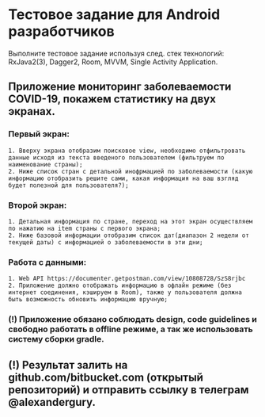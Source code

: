 # Тестовое задание для Android разработчиков #

Выполните тестовое задание используя след. стек технологий: RxJava2(3), Dagger2, Room, MVVM, Single Activity Application.

## Приложение мониторинг заболеваемости COVID-19, покажем статистику на двух экранах.

### Первый экран:
    
    1. Вверху экрана отобразим поисковое view, необходимо отфильтровать данные исходя из текста введеного пользователем (фильтруем по наименование страны);
    2. Ниже список стран с детальной инофрмацией по заболеваемости (какую информацию отобразить решите сами, какая информация на ваш взгляд будет полезной для пользователя?);
    
### Второй экран:

    1. Детальная информация по стране, переход на этот экран осуществляем по нажатию на item страны с первого экрана;
    2. Ниже базовой информации отобразим список дат(диапазон 2 недели от текущей даты) с информацией о заболеваемости в эти дни;
    
### Работа с данными:

    1. Web API https://documenter.getpostman.com/view/10808728/SzS8rjbc
    2. Приложение должно отображать информацию в офлайн режиме (без интернет соединения, кэшируем в Room), также у пользователя должна быть возможность обновить информацию вручную;

### (!) Приложение обязано соблюдать design, code guidelines и свободно работать в offline режиме, а так же использовать систему сборки gradle.

## (!) Результат залить на github.com/bitbucket.com (открытый репозиторий) и отправить ссылку в телеграм @alexandergury.
